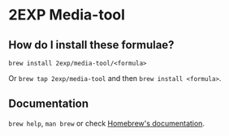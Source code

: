 # 2EXP Media-tool

## How do I install these formulae?

`brew install 2exp/media-tool/<formula>`

Or `brew tap 2exp/media-tool` and then `brew install <formula>`.

## Documentation

`brew help`, `man brew` or check [Homebrew's documentation](https://docs.brew.sh).
